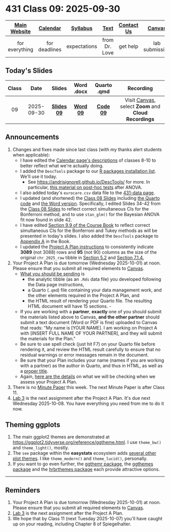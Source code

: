 # 431 Class 09: 2025-09-30

[Main Website](https://thomaselove.github.io/431-2025/) | [Calendar](https://thomaselove.github.io/431-2025/calendar.html) | [Syllabus](https://thomaselove.github.io/431-syllabus-2025/) | [Text](https://thomaselove.github.io/431-book/) | [Contact Us](https://thomaselove.github.io/431-2025/contact.html) | [Canvas](https://canvas.case.edu) | [Data and Code](https://github.com/THOMASELOVE/431-data)
:-----------: | :--------------: | :----------: | :---------: | :-------------: | :-----------: | :------------:
for everything | for deadlines | expectations | from Dr. Love | get help | lab submission | for downloads

## Today's Slides

Class | Date | Slides | Word .docx | Quarto .qmd | Recording
:---: | :--------: | :------: | :------: | :------: | :-------------:
09 | 2025-09-30 | **[Slides 09](https://thomaselove.github.io/431-slides-2025/class09.html)** | **[Word 09](https://thomaselove.github.io/431-slides-2025/class09w.docx)** | **[Code 09](https://github.com/THOMASELOVE/431-slides-2025/blob/main/class09.qmd)** | Visit [Canvas](https://canvas.case.edu/), select **Zoom** and **Cloud Recordings**

## Announcements

1. Changes and fixes made since last class (with my thanks alert students when applicable):
    - I have edited the [Calendar page's descriptions](https://thomaselove.github.io/431-2025/calendar.html) of classes 8-10 to better reflect what we're actually doing.
    - I added the `DescTools` package to our [R packages installation list](https://github.com/THOMASELOVE/431-packages/tree/main). We'll use it today.
        - See <https://andrisignorell.github.io/DescTools/> for more. In particular, [this material on post-hoc tests](https://andrisignorell.github.io/DescTools/reference/PostHocTest.html) after ANOVA.
    - I also added today's `eurocare.csv` data file to the [431-data page](https://github.com/THOMASELOVE/431-data).
    - I updated (and shortened) the [Class 08 Slides](https://thomaselove.github.io/431-slides-2025/class08.html) including [the Quarto code](https://github.com/THOMASELOVE/431-slides-2025/blob/main/class08.qmd) and [the Word version](https://thomaselove.github.io/431-slides-2025/class08w.docx). Specifically, I edited Slides 34-42 from the [Class 08 Slides](https://thomaselove.github.io/431-slides-2025/class08.html) to reflect correct simultaneous CIs for the Bonferroni method, and to use `stan_glm()` for the Bayesian ANOVA fit now found in slide 42. 
    - I have edited [Section 9.9 of the Course Book](https://thomaselove.github.io/431-book/09_transmore.html#pairwise-comparisons-of-means) to reflect correct simultaneous CIs for the Bonferroni and Tukey methods as will be presented in today's slides. I also added the `DescTools` package to [Appendix A](https://thomaselove.github.io/431-book/package_info.html) in the Book.
    - I updated the [Project A Plan instructions](https://thomaselove.github.io/431-projectA-2025/plan.html) to consistently indicate **3089** (not 3088) rows and **95** (not 90) columns as the size of the original `chr_2025_raw` tibble in [Section 5.2](https://thomaselove.github.io/431-projectA-2025/plan.html#section-2.-data-ingest) and [Section 7.1.4.](https://thomaselove.github.io/431-projectA-2025/plan.html#element-d.-plan-section-2.-data-ingest)
2. Your Project A Plan is due tomorrow (Wednesday 2025-10-01) at noon. Please ensure that you submit all required elements to [Canvas](https://canvas.case.edu/).
    - [What you should be sending](https://thomaselove.github.io/431-projectA-2025/plan.html#the-deliverables) is
        - the analytic tibble (as an `.Rds` data file) you developed following the Data page instructions,
        - a Quarto (`.qmd`) file containing your data management work, and the other elements required in the Project A Plan, and
        - the HTML result of rendering your Quarto file. The resulting HTML document will have 15 sections.        - 
    - If you are working with a **partner**, **exactly** one of you should submit the materials listed above to Canvas, **and the other partner** should submit a text document (Word or PDF is fine) uploaded to Canvas that reads: "My name is [YOUR NAME]. I am working on Project A with [INSERT FULL NAME OF YOUR PARTNER], and they will submit the materials for the Plan."
    - Be sure to use spell check (just hit F7) on your Quarto file before rendering it, and review the HTML result carefully to ensure that no residual warnings or error messages remain in the document.
    - Be sure that your Plan includes your name (names if you are working with a partner) as the author in Quarto, and thus in HTML, as well as a [proper title](https://thomaselove.github.io/431-projectA-2025/plan.html#project-a-plan-title).
    - Again, [here are the details](https://thomaselove.github.io/431-projectA-2025/plan.html#grading-the-project-a-plan) on what we will be checking when we assess your Project A Plan.
3. There is no [Minute Paper](https://github.com/THOMASELOVE/431-minute-2025) this week. The next Minute Paper is after Class 11.
4. [Lab 3](https://github.com/THOMASELOVE/431-labs-2025/tree/main/lab3) is the next assignment after the Project A Plan. It's due next Wednesday 2025-10-08. You have everything you need from me to do it now.

## Theming ggplots

1. The main ggplot2 themes are demonstrated at <https://ggplot2.tidyverse.org/reference/ggtheme.html>. I use `theme_bw()` and `theme_light()`, mostly.
2. The `see` package within the **easystats** ecosystem adds [several other plot themes](https://easystats.github.io/see/reference/index.html#themes). I like `theme_modern()` and `theme_lucid()`, personally.
3. If you want to go even further, the [ggthemr package](https://github.com/Mikata-Project/ggthemr), the [ggthemes package](https://jrnold.github.io/ggthemes/) and the [hrbrthemes package](https://github.com/hrbrmstr/hrbrthemes) each provide attractive options.

------

## Reminders

1. Your Project A Plan is due tomorrow (Wednesday 2025-10-01) at noon. Please ensure that you submit all required elements to [Canvas](https://canvas.case.edu/).
2. [Lab 3](https://github.com/THOMASELOVE/431-labs-2025/tree/main/lab3) is the next assignment after the Project A Plan.
3. We hope that by Class 11 (next Tuesday 2025-10-07) you'll have caught up on your reading, including Chapter 8 of Spiegelhalter.
